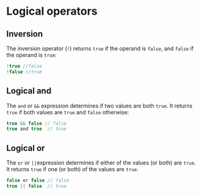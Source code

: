 # Logical operators

## Inversion

The inversion operator \(`!`\) returns `true` if the operand is `false`, and `false` if the operand is `true`:

```javascript
!true //false
!false //true
```

## Logical and

The `and` or `&&` expression determines if two values are both `true`. It returns `true` if both values are `true` and `false` otherwise:

```javascript
true && false // false
true and true  // true
```

## Logical or

The `or` or `||`expression determines if either of the values \(or both\) are `true`. It returns `true` if one \(or both\) of the values are `true`.

```javascript
false or false // false
true || false  // true 
```



